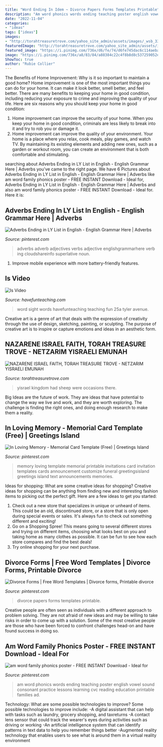 ```yaml
---
title: "Word Ending In Idem ~ Divorce Papers Forms Templates Printable"
description: "Am word phonics words ending teaching poster english vowel sound consonant practice lessons learning cvc reading education printable families ad"
date: "2022-11-04"
categories:
- "ideas"
tags: ["ideas"]
images:
- "http://torahtreasuretrove.com/yahoo_site_admin/assets/images/_wsb_334x500_SOLITARYJEWISHFARMER.256125501_std.png"
featuredImage: "http://torahtreasuretrove.com/yahoo_site_admin/assets/images/_wsb_334x500_SOLITARYJEWISHFARMER.256125501_std.png"
featured_image: "https://i.pinimg.com/736x/d6/fe/74/d6fe745dac6c114aebadbc2a9da1c137.jpg"
image: "https://i.pinimg.com/736x/a8/83/84/a88384c22c4f8b8d8c537259052e25ac--in-loving-memory-printable-invitations.jpg"
ShowToc: true
author: "Rubie Collier"
---
```



The Benefits of Home Improvement: Why is it so important to maintain a good home?
Home improvement is one of the most important things you can do for your home. It can make it look better, smell better, and feel better. There are many benefits to keeping your home in good condition, including reducing your exposure to crime and improving the quality of your life. Here are six reasons why you should keep your home in good condition: 
1. Home improvement can improve the security of your home. When you keep your home in good condition, criminals are less likely to break into it and try to rob you or damage it. 
2. Home improvement can improve the quality of your environment. Your home is a place where you relax, cook meals, play games, and watch TV. By maintaining its existing elements and adding new ones, such as a garden or workout room, you can create an environment that is both comfortable and stimulating. 

	

		
searching about Adverbs Ending in LY List in English - English Grammar Here | Adverbs you've came to the right page. We have 6 Pictures about Adverbs Ending in LY List in English - English Grammar Here | Adverbs like am word family phonics poster - FREE INSTANT Download - Ideal for, Adverbs Ending in LY List in English - English Grammar Here | Adverbs and also am word family phonics poster - FREE INSTANT Download - Ideal for. Here it is:
		
    
## Adverbs Ending In LY List In English - English Grammar Here | Adverbs

<img loading=lazy src="https://i.pinimg.com/736x/93/75/93/9375939256e54b20b87b844651ffdef0.jpg" onerror="this.onerror=null;this.src='https://tse2.mm.bing.net/th?id=OIP.-PF6sxqy_ES7_4cNoipOtwHaKv&amp;pid=15.1';" alt="Adverbs Ending in LY List in English - English Grammar Here | Adverbs">

_Source: pinterest.com_

>adverbs adverb adjectives verbs adjective englishgrammarhere verb ing cloudshareinfo superlative noun. 

	

1. Improve mobile experience with more battery-friendly features.

    
## Is Video

<img loading=lazy src="https://www.havefunteaching.com/wp-content/uploads/2013/07/is-video1.png" onerror="this.onerror=null;this.src='https://tse4.mm.bing.net/th?id=OIP.EE4F2luKsHcEQhJZKDLFEgHaHa&amp;pid=15.1';" alt="Is Video">

_Source: havefunteaching.com_

>word sight words havefunteaching teaching fun 25a tyler avenue. 

	

Creative art is a genre of art that deals with the expression of creativity through the use of design, sketching, painting, or sculpting. The purpose of creative art is to inspire or capture emotions and ideas in an aesthetic form.

    
## NAZARENE ISRAEL FAITH, TORAH TREASURE TROVE - NETZARIM YISRAELI EMUNAH

<img loading=lazy src="http://torahtreasuretrove.com/yahoo_site_admin/assets/images/_wsb_334x500_SOLITARYJEWISHFARMER.256125501_std.png" onerror="this.onerror=null;this.src='https://tse2.mm.bing.net/th?id=OIP.uHcVkBnoC2ReOsd0oS-TuAHaLF&amp;pid=15.1';" alt="NAZARENE ISRAEL FAITH, TORAH TREASURE TROVE - NETZARIM YISRAELI EMUNAH">

_Source: torahtreasuretrove.com_

>yisrael kingdom had sheep were occasions there. 

	

Big Ideas are the future of work. They are ideas that have potential to change the way we live and work, and they are worth exploring. The challenge is finding the right ones, and doing enough research to make them a reality.

    
## In Loving Memory - Memorial Card Template (Free) | Greetings Island

<img loading=lazy src="https://i.pinimg.com/736x/a8/83/84/a88384c22c4f8b8d8c537259052e25ac--in-loving-memory-printable-invitations.jpg" onerror="this.onerror=null;this.src='https://tse4.mm.bing.net/th?id=OIP.1d3xasa_qzFlm0m4E2ee1AAAAA&amp;pid=15.1';" alt="In Loving Memory - Memorial Card Template (Free) | Greetings Island">

_Source: pinterest.com_

>memory loving template memorial printable invitations card invitation templates cards announcement customize funeral greetingsisland greetings island text announcements memories. 

	

Ideas for shopping: What are some creative ideas for shopping?
Creative ideas for shopping can be anything from finding new and interesting fashion items to picking out the perfect gift. Here are a few ideas to get you started: 
1. Check out a new store that specializes in unique or unheard of items. This could be an old, discontinued store, or a store that is only open during special events or sales. It's always fun to check out something different and exciting! 
2. Go on a Shopping Spree! This means going to several different stores and trying on different items, choosing what looks best on you and taking home as many clothes as possible. It can be fun to see how each store compares and find the best deals! 
3. Try online shopping for your next purchase.

    
## Divorce Forms | Free Word Templates | Divorce Forms, Printable Divorce

<img loading=lazy src="https://i.pinimg.com/736x/a0/ad/10/a0ad1082278f6544ae19cb60b484b39e.jpg" onerror="this.onerror=null;this.src='https://tse3.mm.bing.net/th?id=OIP.utBOWDRapZYtG9llWKnrgAHaJ4&amp;pid=15.1';" alt="Divorce Forms | Free Word Templates | Divorce forms, Printable divorce">

_Source: pinterest.com_

>divorce papers forms templates printable. 

	

Creative people are often seen as individuals with a different approach to problem solving. They are not afraid of new ideas and may be willing to take risks in order to come up with a solution. Some of the most creative people are those who have been forced to confront challenges head-on and have found success in doing so.

    
## Am Word Family Phonics Poster - FREE INSTANT Download - Ideal For

<img loading=lazy src="https://i.pinimg.com/736x/d6/fe/74/d6fe745dac6c114aebadbc2a9da1c137.jpg" onerror="this.onerror=null;this.src='https://tse3.mm.bing.net/th?id=OIP.-_aVSwsY6AwaVlPpIKMWewAAAA&amp;pid=15.1';" alt="am word family phonics poster - FREE INSTANT Download - Ideal for">

_Source: pinterest.com_

>am word phonics words ending teaching poster english vowel sound consonant practice lessons learning cvc reading education printable families ad. 

	

Technology: What are some possible technologies to improve?
Some possible technologies to improve include: 
-A digital assistant that can help with tasks such as laundry, grocery shopping, and taxreturns 
-A contact lens sensor that could track the wearer's eyes during activities such as driving or working 
-An artificial intelligence system that can identify patterns in text data to help you remember things better 
-Augmented reality technology that enables users to see what is around them in a virtual reality environment

